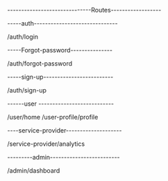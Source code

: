 ------------------------------Routes------------------

-----auth------------------------------

/auth/login


-----Forgot-password---------------

/auth/forgot-password


-----sign-up-------------------------

/auth/sign-up

------user ---------------------------

/user/home
/user-profile/profile


----service-provider--------------------

/service-provider/analytics


---------admin-------------------------

/admin/dashboard



